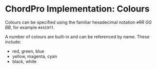 # ChordPro Implementation: Colours

Colours can be specified using the familiar hexadecimal notation `#`_RR_ _GG_ _BB_, for example `#4419ff`.

A number of colours are built-in and can be referenced by name. These include:

* red, green, blue
* yellow, magenta, cyan
* black, white
